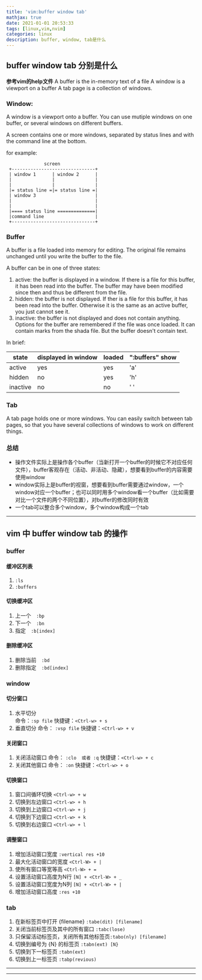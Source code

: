 ```yaml
---
title: 'vim:buffer window tab'
mathjax: true
date: 2021-01-01 20:53:33
tags: [linux,vim,nvim]
categories: linux 
description: buffer, window, tab是什么
---
```


## buffer  window  tab 分别是什么

**参考vim的help文件**
A buffer is the in-memory text of a file
A window is a viewport on a buffer
A tab page is a collection of windows.


### Window:

A window is a viewport onto a buffer. You can use mutiple windows on one buffer, or several windows on different buffers.

A screen contains one or more windows, separated by status lines and with the
command line at the bottom.

for example:
```
              screen
 +-------------------------------+
 | window 1      | window 2      |
 |               |               |
 |               |               |
 |= status line =|= status line =|
 | window 3                      |
 |                               |
 |                               |
 |==== status line ==============|
 |command line                   |
 +-------------------------------+
```

### Buffer
A buffer is a file loaded into memory for editing. The original file remains unchanged until you write the buffer to the file.

A buffer can be in one of three states:

1. active: the buffer is displayed in a window. If there is a file for this buffer, it has been read into the buffer. The buffer may have been modified since then and thus be different from the file.
2. hidden: the buffer is not displayed. If ther is a file for this buffer, it has been read into the buffer. Otherwise it is the same as an active buffer, you just cannot see it.
3. inactive: the buffer is not displayed and does not contain anything. Options for the buffer are remembered if the file was once loaded. It can contain marks from the shada file. But the buffer doesn't contain text.

In brief:

| state    | displayed in window | loaded | ":buffers" show |
|----------|---------------------|--------|-----------------|
| active   | yes                 | yes    | 'a'             |
| hidden   | no                  | yes    | 'h'             |
| inactive | no                  | no     | ' '             |

### Tab
A tab page holds one or more windows.  You can easily switch between tab pages, so that you have several collections of windows to work on different things.



### 总结

- 操作文件实际上是操作各个buffer（当新打开一个buffer的时候它不对应任何文件），buffer客观存在（活动、非活动、隐藏），想要看到buffer的内容需要使用window
- window实际上是buffer的视窗，想要看到buffer需要通过window，一个window对应一个buffer；也可以同时用多个window看一个buffer（比如需要对比一个文件的两个不同位置），对buffer的修改同时有效
- 一个tab可以整合多个window，多个window构成一个tab

---

## vim 中 buffer  window  tab 的操作

### buffer

#### 缓冲区列表

1. `:ls`
2. `:buffers`

#### 切换缓冲区

1. 上一个　`:bp`
2. 下一个　`:bn`
3. 指定　`:b[index]`

#### 删除缓冲区
1. 删除当前　`:bd`
2. 删除指定　`:bd[index]`

### window

#### 切分窗口

1. 水平切分   
    命令：`:sp file`
    快捷键：`<Ctrl-w> + s` 
2. 垂直切分
    命令： `:vsp file`
    快捷键：`<Ctrl-w> + v`

#### 关闭窗口

1. 关闭活动窗口
    命令： `:clo  或者 :q`
    快捷键：`<Ctrl-w> + c`
2. 关闭其他窗口
    命令： `:on`
    快捷键：`<Ctrl-w> + o`

#### 切换窗口

1. 窗口间循环切换 `<Ctrl-w> + w`
2. 切换到左边窗口 `<Ctrl-w> + h`
3. 切换到上边窗口 `<Ctrl-w> + j`
4. 切换到下边窗口 `<Ctrl-w> + k`
5. 切换到右边窗口 `<Ctrl-w> + l`

#### 调整窗口

1. 增加活动窗口宽度      `:vertical res +10  ` 
2. 最大化活动窗口的宽度  `<Ctrl-W> + | 　　  ` 
3. 使所有窗口等宽等高    `<Ctrl-W> + =       ` 
4. 设置活动窗口高度为N行 `[N] + <Ctrl-W> + _ ` 
5. 设置活动窗口宽度为N列 `[N] + <Ctrl-W> + | ` 
6. 增加活动窗口高度      `:res +10           ` 

### tab

1. 在新标签页中打开 {filename}         `:tabe(dit) [filename] `	
2. 关闭当前标签页及其中的所有窗口      `:tabc(lose)	          `  
3. 只保留活动标签页，关闭所有其他标签页`:tabo(nly) [filename] `	
4. 切换到编号为 {N} 的标签页           `:tabn(ext) [N} 	      `  
5. 切换到下一标签页                    `:tabn(ext) 	          `  
6. 切换到上一标签页                    `:tabp(revious) 	      `  


---
---



